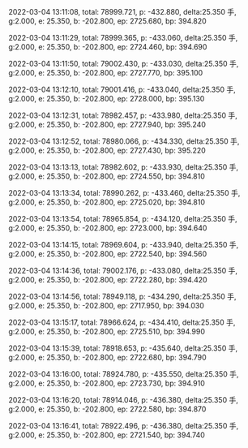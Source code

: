 2022-03-04 13:11:08, total: 78999.721, p: -432.880, delta:25.350 手, g:2.000, e: 25.350, b: -202.800, ep: 2725.680, bp: 394.820

2022-03-04 13:11:29, total: 78999.365, p: -433.060, delta:25.350 手, g:2.000, e: 25.350, b: -202.800, ep: 2724.460, bp: 394.690

2022-03-04 13:11:50, total: 79002.430, p: -433.030, delta:25.350 手, g:2.000, e: 25.350, b: -202.800, ep: 2727.770, bp: 395.100

2022-03-04 13:12:10, total: 79001.416, p: -433.040, delta:25.350 手, g:2.000, e: 25.350, b: -202.800, ep: 2728.000, bp: 395.130

2022-03-04 13:12:31, total: 78982.457, p: -433.980, delta:25.350 手, g:2.000, e: 25.350, b: -202.800, ep: 2727.940, bp: 395.240

2022-03-04 13:12:52, total: 78980.066, p: -434.330, delta:25.350 手, g:2.000, e: 25.350, b: -202.800, ep: 2727.430, bp: 395.220

2022-03-04 13:13:13, total: 78982.602, p: -433.930, delta:25.350 手, g:2.000, e: 25.350, b: -202.800, ep: 2724.550, bp: 394.810

2022-03-04 13:13:34, total: 78990.262, p: -433.460, delta:25.350 手, g:2.000, e: 25.350, b: -202.800, ep: 2725.020, bp: 394.810

2022-03-04 13:13:54, total: 78965.854, p: -434.120, delta:25.350 手, g:2.000, e: 25.350, b: -202.800, ep: 2723.000, bp: 394.640

2022-03-04 13:14:15, total: 78969.604, p: -433.940, delta:25.350 手, g:2.000, e: 25.350, b: -202.800, ep: 2722.540, bp: 394.560

2022-03-04 13:14:36, total: 79002.176, p: -433.080, delta:25.350 手, g:2.000, e: 25.350, b: -202.800, ep: 2722.280, bp: 394.420

2022-03-04 13:14:56, total: 78949.118, p: -434.290, delta:25.350 手, g:2.000, e: 25.350, b: -202.800, ep: 2717.950, bp: 394.030

2022-03-04 13:15:17, total: 78966.624, p: -434.410, delta:25.350 手, g:2.000, e: 25.350, b: -202.800, ep: 2725.510, bp: 394.990

2022-03-04 13:15:39, total: 78918.653, p: -435.640, delta:25.350 手, g:2.000, e: 25.350, b: -202.800, ep: 2722.680, bp: 394.790

2022-03-04 13:16:00, total: 78924.780, p: -435.550, delta:25.350 手, g:2.000, e: 25.350, b: -202.800, ep: 2723.730, bp: 394.910

2022-03-04 13:16:20, total: 78914.046, p: -436.380, delta:25.350 手, g:2.000, e: 25.350, b: -202.800, ep: 2722.580, bp: 394.870

2022-03-04 13:16:41, total: 78922.496, p: -436.380, delta:25.350 手, g:2.000, e: 25.350, b: -202.800, ep: 2721.540, bp: 394.740